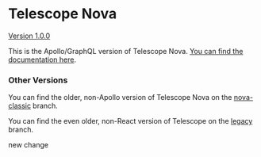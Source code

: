 # Telescope Nova

[Version 1.0.0](https://github.com/TelescopeJS/Telescope/releases)

This is the Apollo/GraphQL version of Telescope Nova. [You can find the documentation here](http://nova-docs.telescopeapp.org/).

### Other Versions

You can find the older, non-Apollo version of Telescope Nova on the [nova-classic](https://github.com/TelescopeJS/Telescope/tree/nova-classic) branch.

You can find the even older, non-React version of Telescope on the [legacy](https://github.com/TelescopeJS/Telescope/tree/legacy) branch.

new change
